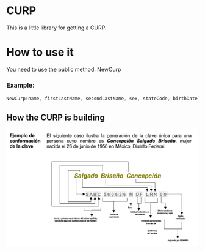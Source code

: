 # CURP

This is a little library for getting a CURP.

# How to use it
You need to use the public method: NewCurp

### Example: 

```go
NewCurp(name, firstLastName, secondLastName, sex, stateCode, birthDate)
```

## How the CURP is building

![CURP](https://github.com/israelb/curp/blob/master/assets/curp-example.png)

